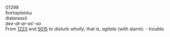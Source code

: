 G1298  
διαταράσσω  
diatarassō  
*dee-at-ar-as‘-so*  
From [1223](g1223) and [5015](g5015) to *disturb* *wholly*, that is,
*agitate* (with alarm): - trouble.  
